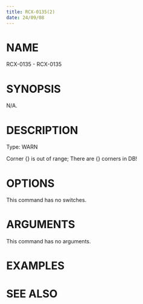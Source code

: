 ```yaml
---
title: RCX-0135(2)
date: 24/09/08
---
```


# NAME

RCX-0135 - RCX-0135

# SYNOPSIS

N/A.

# DESCRIPTION

Type: WARN

Corner {} is out of range; There are {} corners in DB!

# OPTIONS

This command has no switches.

# ARGUMENTS

This command has no arguments.

# EXAMPLES

# SEE ALSO
